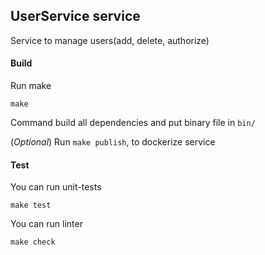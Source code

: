 ## UserService service

Service to manage users(add, delete, authorize)

#### Build

Run make

```shell
make
```

Command build all dependencies and put binary file in `bin/` 

(_Optional_) Run `make publish`, to dockerize service


#### Test

You can run unit-tests
```shell
make test
```

You can run linter
```shell
make check
```